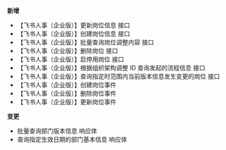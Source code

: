**新增**

- 【飞书人事（企业版）】更新岗位信息 接口
- 【飞书人事（企业版）】创建岗位信息 接口
- 【飞书人事（企业版）】批量查询岗位调整内容 接口
- 【飞书人事（企业版）】删除岗位 接口
- 【飞书人事（企业版）】启停用岗位 接口
- 【飞书人事（企业版）】根据组织架构调整 ID 查询发起的流程信息 接口
- 【飞书人事（企业版）】查询指定时范围内当前版本信息发生变更的岗位 接口
- 【飞书人事（企业版）】创建岗位事件
- 【飞书人事（企业版）】删除岗位事件
- 【飞书人事（企业版）】更新岗位事件

**变更**

- 批量查询部门版本信息 响应体
- 查询指定生效日期的部门基本信息 响应体
